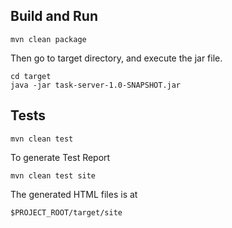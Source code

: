
## Build and Run

```shell
mvn clean package
```
Then go to target directory, and execute the jar file.

```shell
cd target
java -jar task-server-1.0-SNAPSHOT.jar
```


## Tests

```shell
mvn clean test
```

To generate Test Report
```shell
mvn clean test site
```
The generated HTML files is at 
```shell
$PROJECT_ROOT/target/site
```

